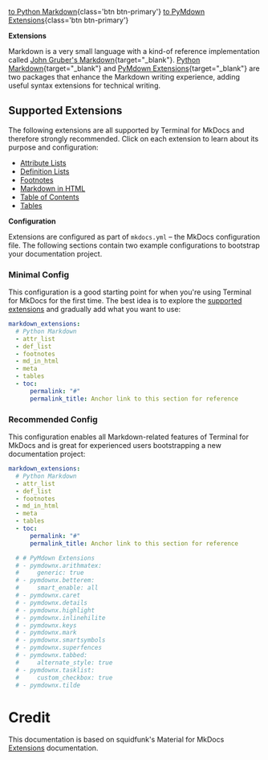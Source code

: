 [to Python Markdown](python-markdown.md){class='btn btn-primary'}  [to PyMdown Extensions](py-mdown-extensions.md){class='btn btn-primary'}

**Extensions**

Markdown is a very small language with a kind-of reference implementation called
[John Gruber's Markdown]{target="_blank"}. [Python Markdown]{target="_blank"} and [PyMdown Extensions]{target="_blank"} are two packages that enhance the Markdown writing experience, adding useful syntax extensions for technical writing.

  [John Gruber's Markdown]: https://daringfireball.net/projects/markdown/
  [Python Markdown]: https://python-markdown.github.io/extensions/
  [PyMdown Extensions]: https://facelessuser.github.io/pymdown-extensions/

## Supported Extensions

The following extensions are all supported by Terminal for MkDocs and therefore 
strongly recommended. Click on each extension to learn about its purpose and
configuration:

<!-- - [Abbreviations]
- [Admonition]
- [Arithmatex] -->
<!-- - [BetterEm]
- [Caret, Mark & Tilde]
- [Critic] -->
<!-- - [Details]
- [Emoji] -->
<!-- - [Highlight]
- [Keys] -->
<!-- - [SmartSymbols]
- [Snippets]
- [SuperFences]
- [Tabbed] -->
<!-- - [Tasklist] -->


<div markdown>

- [Attribute Lists]
- [Definition Lists]
- [Footnotes]
- [Markdown in HTML]
- [Table of Contents]
- [Tables]
  
</div>

  [Abbreviations]: python-markdown.md#abbreviations
  [Admonition]: python-markdown.md#admonition
  [Arithmatex]: python-markdown-extensions.md#arithmatex
  [Attribute Lists]: python-markdown.md#attribute-lists
  [BetterEm]: python-markdown-extensions.md#betterem
  [Caret, Mark & Tilde]: python-markdown-extensions.md#caret-mark-tilde
  [Critic]: python-markdown-extensions.md#critic
  [Definition Lists]: python-markdown.md#definition-lists
  [Details]: python-markdown-extensions.md#details
  [Emoji]: python-markdown-extensions.md#emoji
  [Footnotes]: python-markdown.md#footnotes
  [Highlight]: python-markdown-extensions.md#highlight
  [Keys]: python-markdown-extensions.md#keys
  [Markdown in HTML]: python-markdown.md#markdown-in-html
  [SmartSymbols]: python-markdown-extensions.md#smartsymbols
  [Snippets]: python-markdown-extensions.md#snippets
  [SuperFences]: python-markdown-extensions.md#superfences
  [Tabbed]: python-markdown-extensions.md#tabbed
  [Table of Contents]: python-markdown.md#table-of-contents
  [Tables]: python-markdown.md#tables
  [Tasklist]: python-markdown-extensions.md#tasklist


**Configuration**

Extensions are configured as part of `mkdocs.yml` – the MkDocs configuration
file. The following sections contain two example configurations to bootstrap
your documentation project.

### Minimal Config

This configuration is a good starting point for when you're using Terminal for 
MkDocs for the first time. The best idea is to explore the [supported extensions](#supported-extensions) and gradually add what you want to use:

``` yaml
markdown_extensions:
  # Python Markdown  
  - attr_list
  - def_list
  - footnotes
  - md_in_html
  - meta
  - tables
  - toc:
      permalink: "#"
      permalink_title: Anchor link to this section for reference
```

### Recommended Config

This configuration enables all Markdown-related features of Terminal for MkDocs
and is great for experienced users bootstrapping a new documentation project:

``` yaml
markdown_extensions:
  # Python Markdown  
  - attr_list
  - def_list
  - footnotes
  - md_in_html
  - meta
  - tables
  - toc:
      permalink: "#"
      permalink_title: Anchor link to this section for reference

  # # PyMdown Extensions
  # - pymdownx.arithmatex:
  #     generic: true
  # - pymdownx.betterem:
  #     smart_enable: all
  # - pymdownx.caret
  # - pymdownx.details
  # - pymdownx.highlight
  # - pymdownx.inlinehilite
  # - pymdownx.keys
  # - pymdownx.mark
  # - pymdownx.smartsymbols
  # - pymdownx.superfences
  # - pymdownx.tabbed:
  #     alternate_style: true
  # - pymdownx.tasklist:
  #     custom_checkbox: true
  # - pymdownx.tilde
```

# Credit
This documentation is based on squidfunk's Material for MkDocs [Extensions](https://squidfunk.github.io/mkdocs-material/setup/extensions/) documentation.
